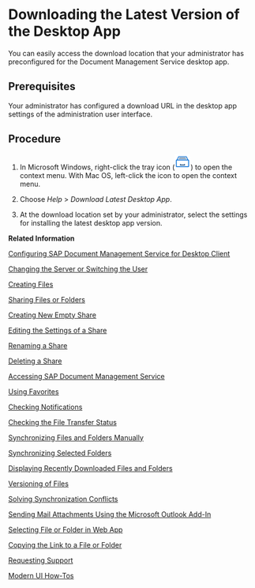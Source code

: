 <!-- loio7c849bd1a40c4c27b146c5f412ab7dca -->

# Downloading the Latest Version of the Desktop App

You can easily access the download location that your administrator has preconfigured for the Document Management Service desktop app.



## Prerequisites

Your administrator has configured a download URL in the desktop app settings of the administration user interface.



<a name="loio7c849bd1a40c4c27b146c5f412ab7dca__steps_q4j_m5y_x5"/>

## Procedure

1.  In Microsoft Windows, right-click the tray icon \(![](images/SDM_Client_Service_Desktop_Icon_b0aa4d2.png)\) to open the context menu. With Mac OS, left-click the icon to open the context menu.

2.  Choose *Help* \> *Download Latest Desktop App*.

3.  At the download location set by your administrator, select the settings for installing the latest desktop app version.


**Related Information**  


[Configuring SAP Document Management Service for Desktop Client](configuring-sap-document-management-service-for-desktop-client-585d79d.md "The SAP Document Management Service desktop app is delivered with a default configuration, which you can adjust using the settings described below.")

[Changing the Server or Switching the User](changing-the-server-or-switching-the-user-ad29610.md "You either use oAuth or user name and password plus the Remember Password setting to log on to your desktop app. To use a different logon mode or to log on with another oAuth user, you unlink your account.")

[Creating Files](creating-files-ab3b9b8.md "To synchronize files using the Document Management Service desktop app, store these files in your root folder.")

[Sharing Files or Folders](sharing-files-or-folders-452f0e1.md "You can share files or folders using the context menu of Document Management Service.")

[Creating New Empty Share](creating-new-empty-share-63606a2.md "You can create a new share directly in the desktop app.")

[Editing the Settings of a Share](editing-the-settings-of-a-share-6406d16.md "You can edit the settings of a share starting in the desktop application, which then opens the Web application.")

[Renaming a Share](renaming-a-share-fa5bc9d.md "You can rename a share using the Document Management Service context menu in your Explorer (Windows) or in Finder (Mac)..")

[Deleting a Share](deleting-a-share-c4d2860.md "You can delete a share directly in the desktop app.")

[Accessing SAP Document Management Service](accessing-sap-document-management-service-af38bd8.md "The SAP Document Management Service tray icon is your central access point for the desktop app, for example, to open files and folders, the settings page, and the notifications page.")

[Using Favorites](using-favorites-feb23bc.md "In the Document Management Service desktop app, you can view favorite files and folders that you have created in the Favorites folder using the Web app.")

[Checking Notifications](checking-notifications-0c0b57c.md "The desktop app displays notification popups, for example, if it recognizes synchronization or naming conflicts.")

[Checking the File Transfer Status](checking-the-file-transfer-status-0f0d9e8.md "")

[Synchronizing Files and Folders Manually](synchronizing-files-and-folders-manually-68edf8f.md "The files and folders in your local Document Management Service folder are periodically synchronized with the server, based on the settings you've made.")

[Synchronizing Selected Folders](synchronizing-selected-folders-23bbcdb.md "In the Document Management Service desktop app, you can define which folders are periodically synchronized to your local desktop app.")

[Displaying Recently Downloaded Files and Folders](displaying-recently-downloaded-files-and-folders-a28fbcb.md "After you have uploaded or deleted files in the Web or mobile apps of Document Management Service, you can view these changes as a list in the desktop app.")

[Versioning of Files](versioning-of-files-b22e616.md "The Document Management Service Desktop app enables you to create new versions of a file, and edit latest version of the file. Versioning in Document Management Service is also helpful for teamwork, where you're collaborating with colleagues on projects and the content goes through several iterations of improvement and review. This way, you can track the file history and the development of the final version.")

[Solving Synchronization Conflicts](solving-synchronization-conflicts-eb04b7b.md "The Document Management Service desktop app recognizes if two files are in conflict and displays a notification.")

[Sending Mail Attachments Using the Microsoft Outlook Add-In](sending-mail-attachments-using-the-microsoft-outlook-add-in-a5f77e4.md "Document Management Service offers a Microsoft Outlook add-in that can automatically create a share, include a link to the share in your mail or meeting request, and store the files you want to attach to your mail or meeting request in this share. In this way, you can attach files that exceed your allowed mail attachment size limit.")

[Selecting File or Folder in Web App](selecting-file-or-folder-in-web-app-ccc68dc.md "You can use your Document Management Service desktop app to display any item from the Document Management Service folder in the Web app.")

[Copying the Link to a File or Folder](copying-the-link-to-a-file-or-folder-3d28fed.md "You can copy the link to any file or folder of your Document Management Service desktop app to the clipboard of your device.")

[Requesting Support](requesting-support-2fba81d.md "You can create an incident to the team responsible for advice on the desktop app.")

[Modern UI How-Tos](modern-ui-how-tos-fe00e02.md "The following sections introduce the features of the Document Management Service Modern UI.")

